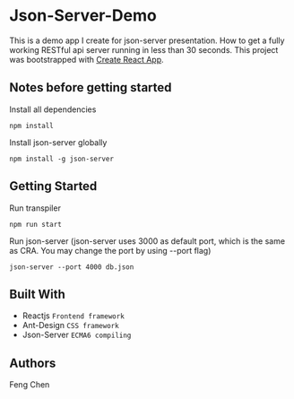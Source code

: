 # Json-Server-Demo
This is a demo app I create for json-server presentation.
How to get a fully working RESTful api server running in less than 30 seconds.
This project was bootstrapped with [Create React App](https://github.com/facebookincubator/create-react-app).

## Notes before getting started
Install all dependencies
```
npm install
```

Install json-server globally
```
npm install -g json-server
```
## Getting Started
Run transpiler
```
npm run start
```

Run json-server (json-server uses 3000 as default port, which is the same as CRA.
You may change the port by using --port flag)
```
json-server --port 4000 db.json
```

## Built With
* Reactjs `Frontend framework`
* Ant-Design `CSS framework`
* Json-Server `ECMA6 compiling`

## Authors
Feng Chen
